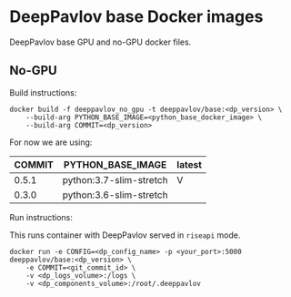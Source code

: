# DeepPavlov base Docker images
DeepPavlov base GPU and no-GPU docker files.

## No-GPU
Build instructions:

```
docker build -f deeppavlov_no_gpu -t deeppavlov/base:<dp_version> \
    --build-arg PYTHON_BASE_IMAGE=<python_base_docker_image> \
    --build-arg COMMIT=<dp_version>
```

For now we are using:

| COMMIT | PYTHON_BASE_IMAGE       | latest |
| ------ | ----------------------- | ------ |
| 0.5.1  | python:3.7-slim-stretch | V      |
| 0.3.0  | python:3.6-slim-stretch |        |

Run instructions:

This runs container with DeepPavlov served in `riseapi` mode.

```
docker run -e CONFIG=<dp_config_name> -p <your_port>:5000 deeppavlov/base:<dp_version> \
    -e COMMIT=<git_commit_id> \
    -v <dp_logs_volume>:/logs \
    -v <dp_components_volume>:/root/.deeppavlov
```

